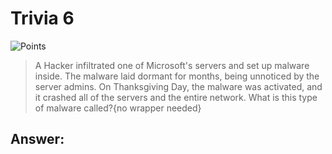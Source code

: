 # Trivia 6

![Points](http://img.shields.io/badge/Points-100-brightgreen?style=for-the-badge)

> A Hacker infiltrated one of Microsoft's servers and set up malware inside. The malware laid dormant for months, being unnoticed by the server admins. On Thanksgiving Day, the malware was activated, and it crashed all of the servers and the entire network. What is this type of malware called?{no wrapper needed}

## Answer: 
